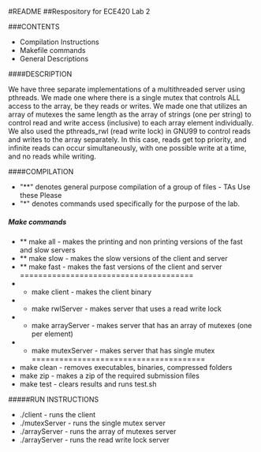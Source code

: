 #README
##Respository for ECE420 Lab 2

###CONTENTS
* Compilation Instructions
* Makefile commands
* General Descriptions

####DESCRIPTION

We have three separate implementations of a multithreaded server using pthreads. We made one where
there is a single mutex that controls ALL access to the array, be they reads or writes. We made one
that utilizes an array of mutexes the same length as the array of strings (one per string) to control 
read and write access (inclusive) to each array element individually. We also used the pthreads_rwl (read write lock)
in GNU99 to control reads and writes to the array separately. In this case, reads get top priority, and infinite reads 
can occur simultaneously, with one possible write at a time, and no reads while writing.

####COMPILATION
* "**" denotes general purpose compilation of a group of files - TAs Use these Please
* "*" denotes commands used specifically for the purpose of the lab.
##### Make commands 
- ** make all - makes the printing and non printing versions of the fast and slow servers
- ** make slow - makes the slow versions of the client and server
- ** make fast - makes the fast versions of the client and server
======================================
- * make client - makes the client binary
- * make rwlServer - makes server that uses a read write lock
- * make arrayServer - makes server that has an array of mutexes (one per element)
- * make mutexServer - makes server that has single mutex
======================================
- make clean - removes executables, binaries, compressed folders
- make zip - makes a zip of the required submission files
- make test - clears results and runs test.sh

#####RUN INSTRUCTIONS
- ./client <port> <arraySize> - runs the client
- ./mutexServer <port> <arraySize> - runs the single mutex server
- ./arrayServer <port> <arraySize> - runs the array of mutexes server
- ./arrayServer <port> <arraySize> - runs the read write lock server